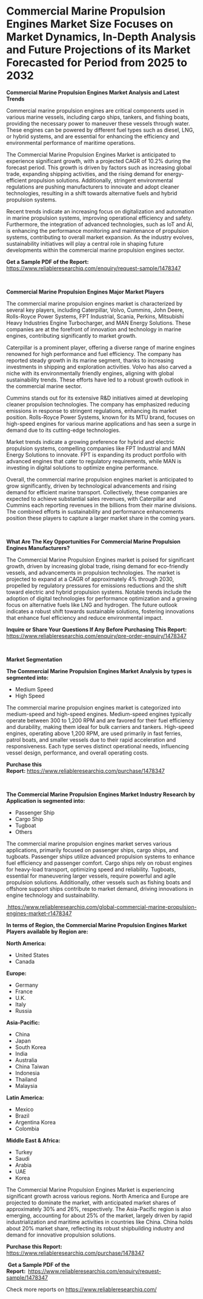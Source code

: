 <p><h1>Commercial Marine Propulsion Engines Market Size Focuses on Market Dynamics, In-Depth Analysis and Future Projections of its Market Forecasted for Period from 2025 to 2032</h1></p><p><strong>Commercial Marine Propulsion Engines Market Analysis and Latest Trends</strong></p>
<p><p>Commercial marine propulsion engines are critical components used in various marine vessels, including cargo ships, tankers, and fishing boats, providing the necessary power to maneuver these vessels through water. These engines can be powered by different fuel types such as diesel, LNG, or hybrid systems, and are essential for enhancing the efficiency and environmental performance of maritime operations.</p><p>The Commercial Marine Propulsion Engines Market is anticipated to experience significant growth, with a projected CAGR of 10.2% during the forecast period. This growth is driven by factors such as increasing global trade, expanding shipping activities, and the rising demand for energy-efficient propulsion solutions. Additionally, stringent environmental regulations are pushing manufacturers to innovate and adopt cleaner technologies, resulting in a shift towards alternative fuels and hybrid propulsion systems. </p><p>Recent trends indicate an increasing focus on digitalization and automation in marine propulsion systems, improving operational efficiency and safety. Furthermore, the integration of advanced technologies, such as IoT and AI, is enhancing the performance monitoring and maintenance of propulsion systems, contributing to overall market expansion. As the industry evolves, sustainability initiatives will play a central role in shaping future developments within the commercial marine propulsion engines sector.</p></p>
<p><strong>Get a Sample PDF of the Report:&nbsp;</strong> <a href="https://www.reliableresearchiq.com/enquiry/request-sample/1478347?utm_campaign=3006&utm_medium=2&utm_source=Github&utm_content=ia&utm_term=23032025&utm_id=commercial-marine-propulsion-engines">https://www.reliableresearchiq.com/enquiry/request-sample/1478347</a></p>
<p>&nbsp;</p>
<p><strong>Commercial Marine Propulsion Engines Major Market Players</strong></p>
<p><p>The commercial marine propulsion engines market is characterized by several key players, including Caterpillar, Volvo, Cummins, John Deere, Rolls-Royce Power Systems, FPT Industrial, Scania, Perkins, Mitsubishi Heavy Industries Engine Turbocharger, and MAN Energy Solutions. These companies are at the forefront of innovation and technology in marine engines, contributing significantly to market growth.</p><p>Caterpillar is a prominent player, offering a diverse range of marine engines renowned for high performance and fuel efficiency. The company has reported steady growth in its marine segment, thanks to increasing investments in shipping and exploration activities. Volvo has also carved a niche with its environmentally friendly engines, aligning with global sustainability trends. These efforts have led to a robust growth outlook in the commercial marine sector.</p><p>Cummins stands out for its extensive R&D initiatives aimed at developing cleaner propulsion technologies. The company has emphasized reducing emissions in response to stringent regulations, enhancing its market position. Rolls-Royce Power Systems, known for its MTU brand, focuses on high-speed engines for various marine applications and has seen a surge in demand due to its cutting-edge technologies.</p><p>Market trends indicate a growing preference for hybrid and electric propulsion systems, compelling companies like FPT Industrial and MAN Energy Solutions to innovate. FPT is expanding its product portfolio with advanced engines that cater to regulatory requirements, while MAN is investing in digital solutions to optimize engine performance.</p><p>Overall, the commercial marine propulsion engines market is anticipated to grow significantly, driven by technological advancements and rising demand for efficient marine transport. Collectively, these companies are expected to achieve substantial sales revenues, with Caterpillar and Cummins each reporting revenues in the billions from their marine divisions. The combined efforts in sustainability and performance enhancements position these players to capture a larger market share in the coming years.</p></p>
<p>&nbsp;</p>
<p><strong>What Are The Key Opportunities For Commercial Marine Propulsion Engines Manufacturers?</strong></p>
<p><p>The Commercial Marine Propulsion Engines market is poised for significant growth, driven by increasing global trade, rising demand for eco-friendly vessels, and advancements in propulsion technologies. The market is projected to expand at a CAGR of approximately 4% through 2030, propelled by regulatory pressures for emissions reductions and the shift toward electric and hybrid propulsion systems. Notable trends include the adoption of digital technologies for performance optimization and a growing focus on alternative fuels like LNG and hydrogen. The future outlook indicates a robust shift towards sustainable solutions, fostering innovations that enhance fuel efficiency and reduce environmental impact.</p></p>
<p><strong>Inquire or Share Your Questions If Any Before Purchasing This Report:</strong> <a href="https://www.reliableresearchiq.com/enquiry/pre-order-enquiry/1478347?utm_campaign=3006&utm_medium=2&utm_source=Github&utm_content=ia&utm_term=23032025&utm_id=commercial-marine-propulsion-engines">https://www.reliableresearchiq.com/enquiry/pre-order-enquiry/1478347</a></p>
<p>&nbsp;</p>
<p><strong>Market Segmentation</strong></p>
<p><strong>The Commercial Marine Propulsion Engines Market Analysis by types is segmented into:</strong></p>
<p><ul><li>Medium Speed</li><li>High Speed</li></ul></p>
<p><p>The commercial marine propulsion engines market is categorized into medium-speed and high-speed engines. Medium-speed engines typically operate between 300 to 1,200 RPM and are favored for their fuel efficiency and durability, making them ideal for bulk carriers and tankers. High-speed engines, operating above 1,200 RPM, are used primarily in fast ferries, patrol boats, and smaller vessels due to their rapid acceleration and responsiveness. Each type serves distinct operational needs, influencing vessel design, performance, and overall operating costs.</p></p>
<p><strong>Purchase this Report:&nbsp;</strong><a href="https://www.reliableresearchiq.com/purchase/1478347?utm_campaign=3006&utm_medium=2&utm_source=Github&utm_content=ia&utm_term=23032025&utm_id=commercial-marine-propulsion-engines">https://www.reliableresearchiq.com/purchase/1478347</a></p>
<p>&nbsp;</p>
<p><strong>The Commercial Marine Propulsion Engines Market Industry Research by Application is segmented into:</strong></p>
<p><ul><li>Passenger Ship</li><li>Cargo Ship</li><li>Tugboat</li><li>Others</li></ul></p>
<p><p>The commercial marine propulsion engines market serves various applications, primarily focused on passenger ships, cargo ships, and tugboats. Passenger ships utilize advanced propulsion systems to enhance fuel efficiency and passenger comfort. Cargo ships rely on robust engines for heavy-load transport, optimizing speed and reliability. Tugboats, essential for maneuvering larger vessels, require powerful and agile propulsion solutions. Additionally, other vessels such as fishing boats and offshore support ships contribute to market demand, driving innovations in engine technology and sustainability.</p></p>
<p><a href="https://www.reliableresearchiq.com/global-commercial-marine-propulsion-engines-market-r1478347?utm_campaign=3006&utm_medium=2&utm_source=Github&utm_content=ia&utm_term=23032025&utm_id=commercial-marine-propulsion-engines">&nbsp;https://www.reliableresearchiq.com/global-commercial-marine-propulsion-engines-market-r1478347</a></p>
<p><strong>In terms of Region, the Commercial Marine Propulsion Engines Market Players available by Region are:</strong></p>
<p>
    <p> <strong> North America: </strong>
        <ul>
            <li>United States</li>
            <li>Canada</li>
        </ul>
        </p> 
    <p> <strong> Europe: </strong>
        <ul>
            <li>Germany</li>
            <li>France</li>
            <li>U.K.</li>
            <li>Italy</li>
            <li>Russia</li>
        </ul>
        </p> 
    <p> <strong> Asia-Pacific: </strong>
        <ul>
            <li>China</li>
            <li>Japan</li>
            <li>South Korea</li>
            <li>India</li>
            <li>Australia</li>
            <li>China Taiwan</li>
            <li>Indonesia</li>
            <li>Thailand</li>
            <li>Malaysia</li>
        </ul>
        </p> 
    <p> <strong> Latin America: </strong>
        <ul>
            <li>Mexico</li>
            <li>Brazil</li>
            <li>Argentina Korea</li>
            <li>Colombia</li>
        </ul>
        </p> 
    <p> <strong> Middle East & Africa: </strong>
        <ul>
            <li>Turkey</li>
            <li>Saudi</li>
            <li>Arabia</li>
            <li>UAE</li>
            <li>Korea</li>
        </ul>
    </p>
    </p>
<p><p>The Commercial Marine Propulsion Engines Market is experiencing significant growth across various regions. North America and Europe are projected to dominate the market, with anticipated market shares of approximately 30% and 26%, respectively. The Asia-Pacific region is also emerging, accounting for about 25% of the market, largely driven by rapid industrialization and maritime activities in countries like China. China holds about 20% market share, reflecting its robust shipbuilding industry and demand for innovative propulsion solutions.</p></p>
<p><strong>Purchase this Report: </strong><a href="https://www.reliableresearchiq.com/purchase/1478347?utm_campaign=3006&utm_medium=2&utm_source=Github&utm_content=ia&utm_term=23032025&utm_id=commercial-marine-propulsion-engines">https://www.reliableresearchiq.com/purchase/1478347</a></p>
<p>&nbsp;<strong>Get a Sample PDF of the Report:&nbsp;&nbsp;</strong><a href="https://www.reliableresearchiq.com/enquiry/request-sample/1478347?utm_campaign=3006&utm_medium=2&utm_source=Github&utm_content=ia&utm_term=23032025&utm_id=commercial-marine-propulsion-engines">https://www.reliableresearchiq.com/enquiry/request-sample/1478347</a></p>
<p><strong></strong></p>
<p>Check more reports on <a href="https://www.reliableresearchiq.com/?utm_campaign=3006&utm_medium=2&utm_source=Github&utm_content=ia&utm_term=23032025&utm_id=commercial-marine-propulsion-engines">https://www.reliableresearchiq.com/</a></p>
